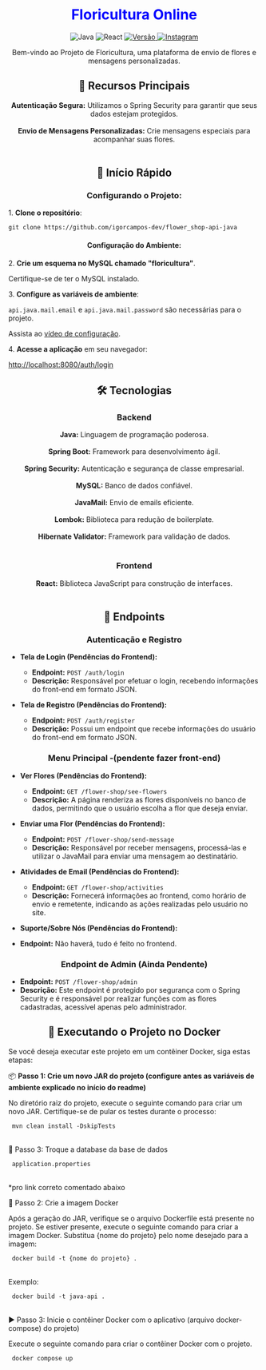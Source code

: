 <h1 align="center" style="color: blue;">
  Floricultura Online
</h1>

<div align="center">
  <img src="https://img.shields.io/badge/Linguagem-Java-red" alt="Java">
  <img src="https://img.shields.io/badge/Frontend-React-blue" alt="React">
  <a href="https://github.com/seu-usuario/seu-repositorio/releases">
    <img src="https://img.shields.io/badge/Vers%C3%A3o-1.0-blue.svg" alt="Versão">
  </a>
  <a href="https://instagram.com/igor_de_campos_">
    <img src="https://img.shields.io/badge/Instagram-igor_de_campos__-brightgreen.svg" alt="Instagram">
  </a>
</div>

<p align="center">
  Bem-vindo ao Projeto de Floricultura, uma plataforma de envio de flores e mensagens personalizadas.
</p>

<h2 align="center">🌟 Recursos Principais</h2>

<p align="center">
  <strong>Autenticação Segura:</strong> Utilizamos o Spring Security para garantir que seus dados estejam protegidos.<br><br>
  <strong>Envio de Mensagens Personalizadas:</strong> Crie mensagens especiais para acompanhar suas flores.<br><br>
</p>

<h2 align="center">🚀 Início Rápido</h2>
<div>
  <div align="center">
    <h3>Configurando o Projeto:</h3>
  </div>

  <p>1. <strong>Clone o repositório</strong>:</p>
  <code>git clone https://github.com/igorcampos-dev/flower_shop-api-java</code>

  <div align="center">
    <h4>Configuração do Ambiente:</h4>
  </div>

  <p>2. <strong>Crie um esquema no MySQL chamado "floricultura"</strong>.</p>
  <p>Certifique-se de ter o MySQL instalado.</p>

  <p>3. <strong>Configure as variáveis de ambiente</strong>:</p>
  <p><code>api.java.mail.email</code> e <code>api.java.mail.password</code> são necessárias para o projeto.</p>
  <p>Assista ao <a href="https://www.youtube.com/watch?v=bK5j-GDhq8M&feature=youtu.be">vídeo de configuração</a>.</p>

  <p>4. <strong>Acesse a aplicação</strong> em seu navegador:</p>
  <p><a href="http://localhost:8080/auth/login">http://localhost:8080/auth/login</a></p>
</div>


<h2 align="center">🛠️ Tecnologias</h2>

<h3 align="center">Backend</h3>

<p align="center">
  <strong>Java:</strong> Linguagem de programação poderosa.<br><br>
  <strong>Spring Boot:</strong> Framework para desenvolvimento ágil.<br><br>
  <strong>Spring Security:</strong> Autenticação e segurança de classe empresarial.<br><br>
  <strong>MySQL:</strong> Banco de dados confiável.<br><br>
  <strong>JavaMail:</strong> Envio de emails eficiente.<br><br>
  <strong>Lombok:</strong> Biblioteca para redução de boilerplate.<br><br>
  <strong>Hibernate Validator:</strong> Framework para validação de dados.<br><br>
</p>

<h3 align="center">Frontend</h3>

<p align="center">
  <strong>React:</strong> Biblioteca JavaScript para construção de interfaces.<br><br>
</p>

<h2 align="center">🔗 Endpoints</h2>

<h3 align="center">Autenticação e Registro</h3>

- **Tela de Login (Pendências do Frontend):**

  - **Endpoint:** `POST /auth/login`
  - **Descrição:** Responsável por efetuar o login, recebendo informações do front-end em formato JSON.

- **Tela de Registro (Pendências do Frontend):**

  - **Endpoint:** `POST /auth/register`
  - **Descrição:** Possui um endpoint que recebe informações do usuário do front-end em formato JSON.

<h3 align="center">Menu Principal -(pendente fazer front-end)</h3>

- **Ver Flores (Pendências do Frontend):**

  - **Endpoint:** `GET /flower-shop/see-flowers`
  - **Descrição:** A página renderiza as flores disponíveis no banco de dados, permitindo que o usuário escolha a flor que deseja enviar.

- **Enviar uma Flor (Pendências do Frontend):**

  - **Endpoint:** `POST /flower-shop/send-message`
  - **Descrição:** Responsável por receber mensagens, processá-las e utilizar o JavaMail para enviar uma mensagem ao destinatário.

- **Atividades de Email (Pendências do Frontend):**

  - **Endpoint:** `GET /flower-shop/activities`
  - **Descrição:** Fornecerá informações ao frontend, como horário de envio e remetente, indicando as ações realizadas pelo usuário no site.

- **Suporte/Sobre Nós (Pendências do Frontend):**

- **Endpoint:** Não haverá, tudo é feito no frontend.

<h3 align="center">Endpoint de Admin (Ainda Pendente)</h3>

- **Endpoint:** `POST /flower-shop/admin`
- **Descrição:** Este endpoint é protegido por segurança com o Spring Security e é responsável por realizar funções com as flores cadastradas, acessível apenas pelo administrador.

<h2 align="center">🐳 Executando o Projeto no Docker</h2>

Se você deseja executar este projeto em um contêiner Docker, siga estas etapas:

📦 **Passo 1: Crie um novo JAR do projeto (configure antes as variáveis de ambiente explicado no início do readme)**

No diretório raiz do projeto, execute o seguinte comando para criar um novo JAR. Certifique-se de pular os testes durante o processo:

 <code> mvn clean install -DskipTests</code><br><br>

🐋 Passo 3: Troque a database da base de dados

  <code> application.properties </code><br><br> 

*pro link correto comentado abaixo

🐋 Passo 2: Crie a imagem Docker

Após a geração do JAR, verifique se o arquivo Dockerfile está presente no projeto. Se estiver presente, execute o seguinte comando para criar a imagem Docker. Substitua {nome do projeto} pelo nome desejado para a imagem:

 <code> docker build -t {nome do projeto} .</code><br><br>

Exemplo:

 <code> docker build -t java-api .</code><br><br>

▶️ Passo 3: Inicie o contêiner Docker com o aplicativo (arquivo docker-compose) do projeto)

Execute o seguinte comando para criar o contêiner Docker com o projeto.

  <code> docker compose up </code><br><br>

